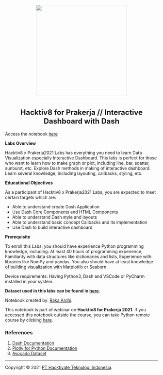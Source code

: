 <center><img src = "https://global-uploads.webflow.com/5f0d53c042a9ed6288de7f8d/5f6337ae2cfaa10946ceeb06_Hacktiv8%20logo%20horizontal%2001%20black-p-500.png" width = 300></center>
<h1 align=center><font size = 5>Hacktiv8 for Prakerja // Interactive Dashboard with Dash</font></h1>

Access the notebook [here](https://nbviewer.jupyter.org/github/ardhiraka/H8_Prakerja2021/blob/d5b7a7629ef593d2edee3a63007feeb37b7e798a/notebooks/H8xPrakerja.ipynb)

**Labs Overview**

Hacktiv8 x Prakerja2021 Labs has everything you need to learn Data Visualization especially Interactive Dashboard. This labs is perfect for those who want to learn how to make graph or plot, including line, bar, scatter, sunburst, etc. Explore Dash methods in making of interactive dashboard. Learn several knowledge, including layouting, callbacks, styling, etc.

**Educational Objectives**

As a participant of Hacktiv8 x Prakerja2021 Labs, you are expected to meet certain targets which are:
- Able to understand create Dash Application
- Use Dash Core Components and HTML Components
- Able to understand Dash style and layouts
- Able to understand basic concept Callbacks and its implementation
- Use Dash to build interactive dashboard

**Prerequisite**

To enroll this Labs, you should have experience Python programming knowledge, including: At least 40 hours of programming experience, Familiarity with data structures like dictionaries and lists, Experience with libraries like NumPy and pandas. You also should have at least knowledge of building visualization with Matplotlib or Seaborn.

Device requirements: Having Python3, Dash and VSCode or PyCharm installed in your system.

**Dataset used in this labs can be found in [here](https://www.kaggle.com/neuromusic/avocado-prices).**

Notebook created by: <a href="https://ardhiraka.com/"> Raka Ardhi</a>.

This notebook is part of webinar on **Hacktiv8 for Prakerja 2021**. If you accessed this notebook outside the course, you can take Python remote course by clicking [here](https://www.hacktiv8.com/parttime/python-basic).

### References

1. [Dash Documentation](https://dash.plotly.com/)
1. [Plotly for Python Documentation](https://plotly.com/python/)
1. [Avocado Dataset](https://www.kaggle.com/neuromusic/avocado-prices)

<hr />

Copyright &copy; 2021 [PT Hacktivate Teknologi Indonesia](https://hacktiv8.com).
